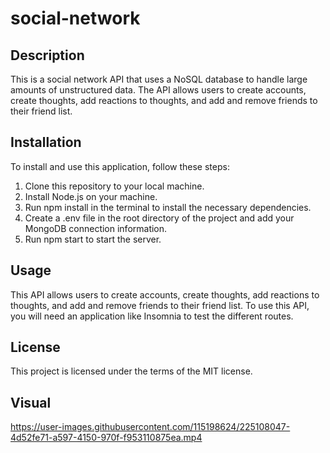 # social-network
## Description
This is a social network API that uses a NoSQL database to handle large amounts of unstructured data. The API allows users to create accounts, create thoughts, add reactions to thoughts, and add and remove friends to their friend list.

## Installation
To install and use this application, follow these steps:

1. Clone this repository to your local machine.
2. Install Node.js on your machine.
3. Run npm install in the terminal to install the necessary dependencies.
4. Create a .env file in the root directory of the project and add your MongoDB connection information.
5. Run npm start to start the server.

## Usage
This API allows users to create accounts, create thoughts, add reactions to thoughts, and add and remove friends to their friend list. To use this API, you will need an application like Insomnia to test the different routes.

## License
This project is licensed under the terms of the MIT license.

## Visual
https://user-images.githubusercontent.com/115198624/225108047-4d52fe71-a597-4150-970f-f953110875ea.mp4
